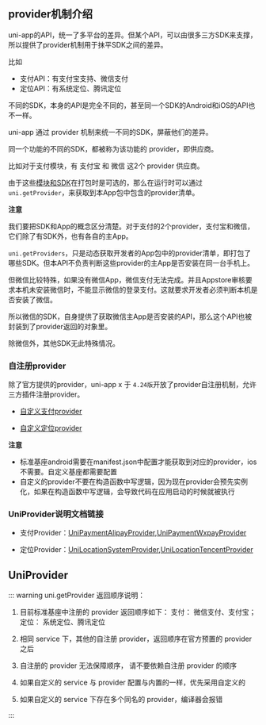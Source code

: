 ## provider机制介绍

uni-app的API，统一了多平台的差异。但某个API，可以由很多三方SDK来支撑，所以提供了provider机制用于抹平SDK之间的差异。

比如
- 支付API：有支付宝支持、微信支付
- 定位API：有系统定位、腾讯定位

不同的SDK，本身的API是完全不同的，甚至同一个SDK的Android和iOS的API也不一样。

uni-app 通过 provider 机制来统一不同的SDK，屏蔽他们的差异。

同一个功能的不同的SDK，都被称为该功能的 provider，即供应商。

比如对于支付模块，有 支付宝 和 微信 这2个 provider 供应商。

由于这些[模块和SDK](../collocation/manifest-modules.md)在打包时是可选的，那么在运行时可以通过 `uni.getProvider`，来获取到本App包中包含的provider清单。

**注意**

我们要把SDK和App的概念区分清楚。对于支付的2个provider，支付宝和微信，它们除了有SDK外，也有各自的主App。

`uni.getProviders`，只是动态获取开发者的App包中的provider清单，即打包了哪些SDK。但本API不负责判断这些provider的主App是否安装在同一台手机上。

但微信比较特殊，如果没有微信App，微信支付无法完成。并且Appstore审核要求本机未安装微信时，不能显示微信的登录支付。这就要求开发者必须判断本机是否安装了微信。

所以微信的SDK，自身提供了获取微信主App是否安装的API，那么这个API也被封装到了provider返回的对象里。

除微信外，其他SDK无此特殊情况。

### 自注册provider

除了官方提供的provider，uni-app x 于 `4.24版`开放了provider自注册机制，允许三方插件注册provider。

- [自定义支付provider](request-payment.md#customprovider)

- [自定义定位provider](get-location.md#customprovider)

**注意**

- 标准基座android需要在manifest.json中配置才能获取到对应的provider，ios不需要。自定义基座都需要配置
- 自定义的provider不要在构造函数中写逻辑，因为现在provider会预先实例化，如果在构造函数中写逻辑，会导致代码在应用启动的时候就被执行

<!-- UTSAPIJSON.getProviderSync.name -->

<!-- UTSAPIJSON.getProviderSync.description -->

<!-- UTSAPIJSON.getProviderSync.compatibility -->

<!-- UTSAPIJSON.getProviderSync.param -->

<!-- UTSAPIJSON.getProviderSync.returnValue -->

<!-- UTSAPIJSON.getProviderSync.tutorial -->

<!-- UTSAPIJSON.getProvider.example -->


### UniProvider说明文档链接

- 支付Provider：[UniPaymentAlipayProvider](./request-payment.md#providerdes),[UniPaymentWxpayProvider](./request-payment.md#providerdes)

- 定位Provider：[UniLocationSystemProvider](./get-location.md#providerdes),[UniLocationTencentProvider](./get-location.md#providerdes)

## UniProvider

<!-- CUSTOMTYPEJSON.UniProvider.description -->

<!-- CUSTOMTYPEJSON.UniProvider.extends -->

<!-- CUSTOMTYPEJSON.UniProvider.param -->

<!-- CUSTOMTYPEJSON.UniProvider.compatibility -->

<!-- CUSTOMTYPEJSON.UniProvider.example -->

<!-- UTSAPIJSON.provider.example -->

<!-- UTSAPIJSON.general_type.name -->

<!-- UTSAPIJSON.general_type.param -->


<!-- UTSAPIJSON.getProvider.name -->

<!-- UTSAPIJSON.getProvider.description -->

<!-- UTSAPIJSON.getProvider.compatibility -->

<!-- UTSAPIJSON.getProvider.param -->

<!-- UTSAPIJSON.getProvider.returnValue -->

::: warning uni.getProvider 返回顺序说明：
1. 目前标准基座中注册的 provider 返回顺序如下：
    支付： 微信支付、支付宝；
    定位： 系统定位、腾讯定位

2. 相同 service 下，其他的自注册 provider，返回顺序在官方预置的 provider 之后

3. 自注册的 provider 无法保障顺序， 请不要依赖自注册 provider 的顺序

4. 如果自定义的 service 与 provider 配置与内置的一样，优先采用自定义的

5. 如果自定义的 service 下存在多个同名的 provider，编译器会报错

:::

<!-- UTSAPIJSON.getProvider.tutorial -->
